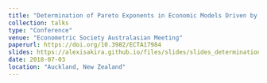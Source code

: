 ```yaml
---
title: "Determination of Pareto Exponents in Economic Models Driven by Markov Multiplicative Processes"
collection: talks
type: "Conference"
venue: "Econometric Society Australasian Meeting"
paperurl: https://doi.org/10.3982/ECTA17984
slides: https://alexisakira.github.io/files/slides/slides_determination.pdf
date: 2018-07-03
location: "Auckland, New Zealand"
---
```

